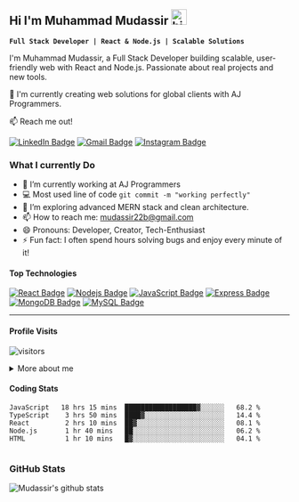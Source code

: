## Hi I'm Muhammad Mudassir <img src="https://user-images.githubusercontent.com/1303154/88677602-1635ba80-d120-11ea-84d8-d263ba5fc3c0.gif" width="28px" height="28px" alt="hi">

**`Full Stack Developer | React & Node.js | Scalable Solutions`**

I'm Muhammad Mudassir, a Full Stack Developer building scalable, user-friendly web with React and Node.js. Passionate about real projects and new tools.

📘 I'm currently creating web solutions for global clients with AJ Programmers.

:mailbox: Reach me out!

[![LinkedIn Badge](https://img.shields.io/badge/-Muhammad%20Mudassir-0e76a8?style=flat&labelColor=0e76a8&logo=linkedin&logoColor=white)](https://www.linkedin.com/in/muhammad-mudassir1/) 
[![Gmail Badge](https://img.shields.io/badge/-mudassir22b@gmail.com-c0392b?style=flat&labelColor=c0392b&logo=gmail&logoColor=white)](mailto:mudassir22b@gmail.com)
[![Instagram Badge](https://img.shields.io/badge/-@amudassir__-E4405F?style=flat&labelColor=E4405F&logo=instagram&logoColor=white)](https://www.instagram.com/amudassir_/#)

### What I currently Do

- 🔭 I’m currently working at AJ Programmers
- :computer: Most used line of code `git commit -m "working perfectly"`
- 🤔 I’m exploring advanced MERN stack and clean architecture.
- 📫 How to reach me: mudassir22b@gmail.com
- 😄 Pronouns: Developer, Creator, Tech-Enthusiast
- ⚡ Fun fact: I often spend hours solving bugs and enjoy every minute of it!

#### Top Technologies

[![React Badge](https://img.shields.io/badge/-React-61DBFB?style=for-the-badge&labelColor=black&logo=react&logoColor=61DBFB)](#) 
[![Nodejs Badge](https://img.shields.io/badge/-Nodejs-3C873A?style=for-the-badge&labelColor=black&logo=node.js&logoColor=3C873A)](#) 
[![JavaScript Badge](https://img.shields.io/badge/-JavaScript-F7DF1E?style=for-the-badge&labelColor=black&logo=javascript&logoColor=F7DF1E)](#) 
[![Express Badge](https://img.shields.io/badge/-Express-000000?style=for-the-badge&labelColor=black&logo=express&logoColor=white)](#)
[![MongoDB Badge](https://img.shields.io/badge/-MongoDB-4DB33D?style=for-the-badge&labelColor=black&logo=mongodb&logoColor=4DB33D)](#) 
[![MySQL Badge](https://img.shields.io/badge/-MySQL-4479A1?style=for-the-badge&labelColor=black&logo=mysql&logoColor=4479A1)](#)

---

#### Profile Visits

![visitors](https://visitor-badge.glitch.me/badge?page_id=mudassiir.mudassiir)

<details>
<summary>More about me</summary>

### My Development Philosophy

I’m passionate about clean code, reusability, and user-centric solutions. Whether I’m building a product for a startup or a tool for internal use, I believe in delivering scalable, maintainable, and intuitive webs.

### Want to work together?
Reach out via email or LinkedIn and let’s build something amazing!

</details>

#### Coding Stats

```
JavaScript   18 hrs 15 mins  ██████████████████▓░░░░░░   68.2 %
TypeScript    3 hrs 50 mins  ████▓░░░░░░░░░░░░░░░░░░░░   14.4 %
React         2 hrs 10 mins  ██▓░░░░░░░░░░░░░░░░░░░░░░   08.1 %
Node.js       1 hr 40 mins   ██░░░░░░░░░░░░░░░░░░░░░░░   06.2 %
HTML          1 hr 10 mins   █▓░░░░░░░░░░░░░░░░░░░░░░░   04.1 %


```

### GitHub Stats


![Mudassir's github stats](https://github-readme-stats.vercel.app/api?username=amudassr&count_private=true&show_icons=true&bg_color=1e1e2e&title_color=ffcc00&text_color=c9d1d9&icon_color=ffcc00&border_color=30363d)





